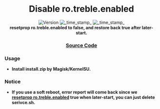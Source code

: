 <h1 align="center">Disable ro.treble.enabled</h1>

<div align="center">
  <!-- Version -->
    <img src="https://img.shields.io/badge/Version-v1.0-blue.svg?longCache=true&style=popout-square"
      alt="Version" />
  <!-- Min Magisk -->
    <img src="https://img.shields.io/badge/MinMagisk-20.4-red.svg?longCache=true&style=flat-square"
      alt="_time_stamp_" />
  <!-- Min KSU -->
    <img src="https://img.shields.io/badge/MinKernelSU-0.6.6-red.svg?longCache=true&style=flat-square"
      alt="_time_stamp_" /></div>

<div align="center">
  <strong>resetprop ro.treble.enabled to false, and restore back true after later-start.
</div>

<div align="center">
  <h3>
    <a href="https://github.com/5kind/ro.treble.disable">
      Source Code
    </a>
  </h3>
</div>

### Usage
- Install install.zip by Magisk/KernelSU.

### Notice
- If you use a soft reboot, error report will come back since we [resetprop ro.treble.enabled](./service.sh) true when later-start, you can just delete serivce.sh.
